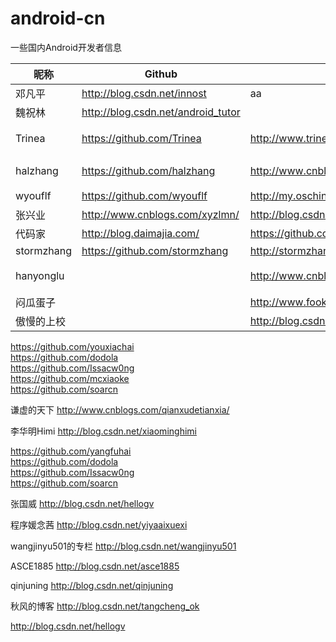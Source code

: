 android-cn  
==========  
一些国内Android开发者信息  


昵称  | Github | 博客 | 介绍
------------- | ------------- | ------------- | ------------- 
邓凡平   | http://blog.csdn.net/innost | aa |  阿拉神农
魏祝林  | http://blog.csdn.net/android_tutor |  |   
Trinea  | https://github.com/Trinea   | http://www.trinea.cn/    | 性能优化 开源项目 
halzhang | https://github.com/halzhang |  http://www.cnblogs.com/halzhang | StartNews作者 
wyouflf  |  https://github.com/wyouflf  |  http://my.oschina.net/u/1171837  |  xUtils作者
张兴业  |  http://www.cnblogs.com/xyzlmn/  |  http://blog.csdn.net/xyz_lmn   | 
代码家  |  http://blog.daimajia.com/  |  https://github.com/daimajia     | 
stormzhang  |  https://github.com/stormzhang  |  http://stormzhang.github.io/     | 
hanyonglu  |  |  http://www.cnblogs.com/hanyonglu/     | Android动画与推送 
闷瓜蛋子 |  |  http://www.fookwood.com/     |  云OS开发 
傲慢的上校  |  |  http://blog.csdn.net/lilu_leo   |     

https://github.com/youxiachai  
https://github.com/dodola  
https://github.com/Issacw0ng  
https://github.com/mcxiaoke  
https://github.com/soarcn    

谦虚的天下  http://www.cnblogs.com/qianxudetianxia/     



李华明Himi http://blog.csdn.net/xiaominghimi  

  
https://github.com/yangfuhai  
https://github.com/dodola    
https://github.com/Issacw0ng  
https://github.com/soarcn          

张国威  http://blog.csdn.net/hellogv        

程序媛念茜  http://blog.csdn.net/yiyaaixuexi        

wangjinyu501的专栏  http://blog.csdn.net/wangjinyu501      

ASCE1885  http://blog.csdn.net/asce1885  

qinjuning  http://blog.csdn.net/qinjuning          

秋风的博客  http://blog.csdn.net/tangcheng_ok        

http://blog.csdn.net/hellogv  
